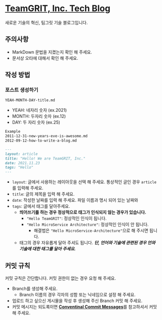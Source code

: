 # [TeamGRIT, Inc. Tech Blog](https://blog.teamgrit.kr)
새로운 기술의 혁신, 팀그릿 기술 블로그입니다.   

## 주의사항
- MarkDown 문법을 지켰는지 확인 해 주세요.
- 문서상 오타에 대해서 확인 해 주세요.

## 작성 방법
### 포스트 생성하기
```txt
YEAH-MONTH-DAY-title.md
```
- YEAH: 네자리 숫자 (ex.2021)
- MONTH: 두자리 숫자 (ex.12)
- DAY: 두 자리 숫자 (ex.25)
```txt
Example
2011-12-31-new-years-eve-is-awesome.md
2012-09-12-how-to-write-a-blog.md
```
```md
---
layout: article
title: "Hello! We are TeamGRIT, Inc."
date: 2021.11.23
tags: "Hello"
---
```
- `layout`: 글에서 사용하는 레이아웃을 선택 해 주세요. 통상적인 글인 경우 `article`를 입력해 주세요.
- `title`: 글의 제목을 입력 해 주세요.
- `date`: 작성한 날짜를 입력 해 주세요. 파일 이름과 명시 되어 있는 날짜와
- `tags`: 글에서 태그를 달아주세요.
    - **띄어쓰기를 하는 경우 정상적으로 태그가 인식되지 않는 경우가 있습니다.**
        -  `"Hello TeamGRIT"`: 정상적인 인식이 됩니다.
        - `"Hello MicroService Architecture"`: 정상적인 인식이 안 됩니다. 
            - 해결법은 `"Hello MicroService-Architecture"`으로 해 주시면 됩니다.
    - 태그의 경우 자유롭게 달아 주셔도 됩니다. ***단, 언어와 기술에 관련된 경우 언와 기술에 대한 태그를 달아 주세요.***

## 커밋 규칙
커밋 규칙은 간단합니다. 커밋 권한이 없는 경우 요청 해 주세요.
- Branch를 생성해 주세요.
    - Branch 이름의 경우 각자의 성함 또는 닉네임으로 설정 해 주세요.
- 업로드 하고 싶으신 게시물을 작성 후 생성해 주신 Branch 커밋 해 주세요.
- 커밋 메시지는 되도록이면 [**Conventinal Commit Messages**](https://gist.github.com/qoomon/5dfcdf8eec66a051ecd85625518cfd13)를 참고하셔서 커밋 해 주세요.